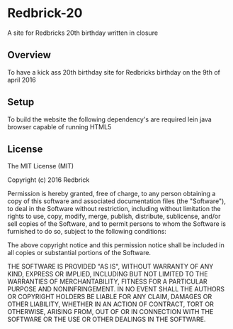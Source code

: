 # Redbrick-20

A site for Redbricks 20th birthday written in closure

## Overview

To have a kick ass 20th birthday site for Redbricks birthday on the 9th of april 2016

## Setup
To build the website the following dependency's are required
  lein
  java
  browser capable of running HTML5

## License

The MIT License (MIT)

Copyright (c) 2016 Redbrick

Permission is hereby granted, free of charge, to any person obtaining a copy
of this software and associated documentation files (the "Software"), to deal
in the Software without restriction, including without limitation the rights
to use, copy, modify, merge, publish, distribute, sublicense, and/or sell
copies of the Software, and to permit persons to whom the Software is
furnished to do so, subject to the following conditions:

The above copyright notice and this permission notice shall be included in all
copies or substantial portions of the Software.

THE SOFTWARE IS PROVIDED "AS IS", WITHOUT WARRANTY OF ANY KIND, EXPRESS OR
IMPLIED, INCLUDING BUT NOT LIMITED TO THE WARRANTIES OF MERCHANTABILITY,
FITNESS FOR A PARTICULAR PURPOSE AND NONINFRINGEMENT. IN NO EVENT SHALL THE
AUTHORS OR COPYRIGHT HOLDERS BE LIABLE FOR ANY CLAIM, DAMAGES OR OTHER
LIABILITY, WHETHER IN AN ACTION OF CONTRACT, TORT OR OTHERWISE, ARISING FROM,
OUT OF OR IN CONNECTION WITH THE SOFTWARE OR THE USE OR OTHER DEALINGS IN THE
SOFTWARE.
